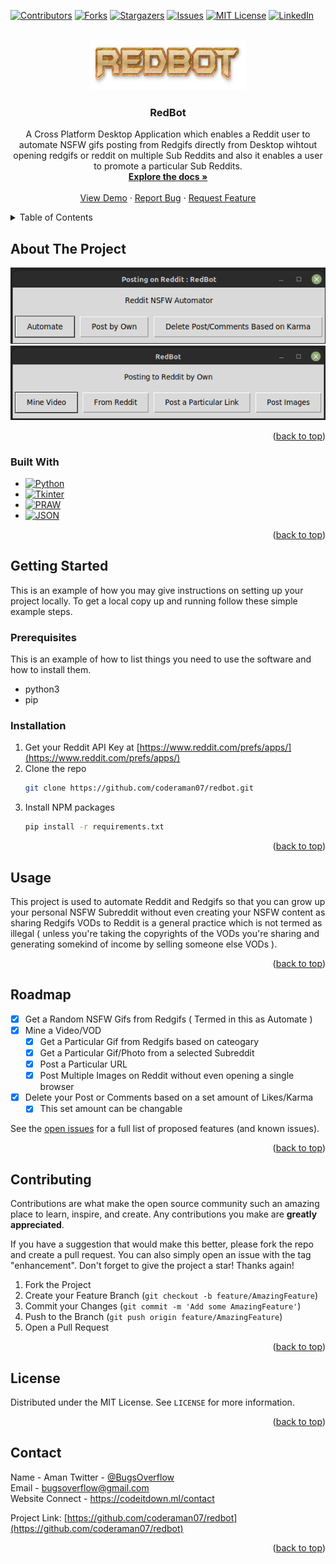 <a name="readme-top"></a>

<!-- PROJECT SHIELDS -->
[![Contributors][contributors-shield]][contributors-url]
[![Forks][forks-shield]][forks-url]
[![Stargazers][stars-shield]][stars-url]
[![Issues][issues-shield]][issues-url]
[![MIT License][license-shield]][license-url]
[![LinkedIn][linkedin-shield]][linkedin-url]


<!-- PROJECT LOGO -->
<br />
<div align="center">
  <a href="https://github.com/coderaman07/redbot">
    <img src="assets/logo.png" alt="Logo" width="250" height="80">
  </a>

<h3 align="center">RedBot</h3>

  <p align="center">
    A Cross Platform Desktop Application which enables a Reddit user to automate NSFW gifs posting from Redgifs directly from Desktop wihtout opening redgifs or reddit on multiple Sub Reddits and also it enables a user to promote a particular Sub Reddits.
    <br />
    <a href="https://github.com/coderaman07/redbot"><strong>Explore the docs »</strong></a>
    <br />
    <br />
    <a href="https://github.com/coderaman07/redbot">View Demo</a>
    ·
    <a href="https://github.com/coderaman07/redbot/issues">Report Bug</a>
    ·
    <a href="https://github.com/coderaman07/redbot/issues">Request Feature</a>
  </p>
</div>



<!-- TABLE OF CONTENTS -->
<details>
  <summary>Table of Contents</summary>
  <ol>
    <li>
      <a href="#about-the-project">About The Project</a>
      <ul>
        <li><a href="#built-with">Built With</a></li>
      </ul>
    </li>
    <li>
      <a href="#getting-started">Getting Started</a>
      <ul>
        <li><a href="#prerequisites">Prerequisites</a></li>
        <li><a href="#installation">Installation</a></li>
      </ul>
    </li>
    <li><a href="#usage">Usage</a></li>
    <li><a href="#roadmap">Roadmap</a></li>
    <li><a href="#contributing">Contributing</a></li>
    <li><a href="#license">License</a></li>
    <li><a href="#contact">Contact</a></li>
    <li><a href="#acknowledgments">Acknowledgments</a></li>
  </ol>
</details>



<!-- ABOUT THE PROJECT -->
## About The Project

[![Product Name Screen Shot][product-screenshot]](https://github.com/coderaman07/redbot)
[![Product Name Screen Shot][product-screenshot2]](https://github.com/coderaman07/redbot)

<p align="right">(<a href="#readme-top">back to top</a>)</p>



### Built With

* [![Python][Python]][Python-url]
* [![Tkinter][Tkinter]][Tkinter-url]
* [![PRAW][PRAW]][PRAW-url]
* [![JSON][JSON]][JSON-url]

<p align="right">(<a href="#readme-top">back to top</a>)</p>



<!-- GETTING STARTED -->
## Getting Started

This is an example of how you may give instructions on setting up your project locally.
To get a local copy up and running follow these simple example steps.

### Prerequisites

This is an example of how to list things you need to use the software and how to install them.
* python3
* pip

### Installation

1. Get your Reddit API Key at [https://www.reddit.com/prefs/apps/](https://www.reddit.com/prefs/apps/)
2. Clone the repo
   ```sh
   git clone https://github.com/coderaman07/redbot.git
   ```
3. Install NPM packages
   ```sh
   pip install -r requirements.txt
   ```
<p align="right">(<a href="#readme-top">back to top</a>)</p>



<!-- USAGE EXAMPLES -->
## Usage

This project is used to automate Reddit and Redgifs so that you can grow up your personal NSFW Subreddit without even creating your NSFW content as sharing Redgifs VODs to Reddit is a general practice which is not termed as illegal ( unless you're taking the copyrights of the VODs you're sharing and generating somekind of income by selling someone else VODs ).

<!-- _For more examples, please refer to the [Documentation](https://example.com)_ -->

<p align="right">(<a href="#readme-top">back to top</a>)</p>



<!-- ROADMAP -->
## Roadmap

- [x] Get a Random NSFW Gifs from Redgifs ( Termed in this as Automate )
- [x] Mine a Video/VOD
  - [x] Get a Particular Gif from Redgifs based on cateogary
  - [x] Get a Particular Gif/Photo from a selected Subreddit
  - [x] Post a Particular URL
  - [x] Post Multiple Images on Reddit without even opening a single browser
- [x] Delete your Post or Comments based on a set amount of Likes/Karma
    - [x] This set amount can be changable

See the [open issues](https://github.com/coderaman07/redbot/issues) for a full list of proposed features (and known issues).

<p align="right">(<a href="#readme-top">back to top</a>)</p>



<!-- CONTRIBUTING -->
## Contributing

Contributions are what make the open source community such an amazing place to learn, inspire, and create. Any contributions you make are **greatly appreciated**.

If you have a suggestion that would make this better, please fork the repo and create a pull request. You can also simply open an issue with the tag "enhancement".
Don't forget to give the project a star! Thanks again!

1. Fork the Project
2. Create your Feature Branch (`git checkout -b feature/AmazingFeature`)
3. Commit your Changes (`git commit -m 'Add some AmazingFeature'`)
4. Push to the Branch (`git push origin feature/AmazingFeature`)
5. Open a Pull Request

<p align="right">(<a href="#readme-top">back to top</a>)</p>



<!-- LICENSE -->
## License

Distributed under the MIT License. See `LICENSE` for more information.

<p align="right">(<a href="#readme-top">back to top</a>)</p>



<!-- CONTACT -->
## Contact

Name - Aman
Twitter - [@BugsOverflow](https://twitter.com/BugsOverflow)  
Email - bugsoverflow@gmail.com  
Website Connect - https://codeitdown.ml/contact

Project Link: [https://github.com/coderaman07/redbot](https://github.com/coderaman07/redbot)

<p align="right">(<a href="#readme-top">back to top</a>)</p>


<!-- MARKDOWN LINKS & IMAGES -->
<!-- https://www.markdownguide.org/basic-syntax/#reference-style-links -->
[contributors-shield]: https://img.shields.io/github/contributors/coderaman07/redbot.svg?style=for-the-badge
[contributors-url]: https://github.com/coderaman07/redbot/graphs/contributors
[forks-shield]: https://img.shields.io/github/forks/coderaman07/redbot.svg?style=for-the-badge
[forks-url]: https://github.com/coderaman07/redbot/network/members
[stars-shield]: https://img.shields.io/github/stars/coderaman07/redbot.svg?style=for-the-badge
[stars-url]: https://github.com/coderaman07/redbot/stargazers
[issues-shield]: https://img.shields.io/github/issues/coderaman07/redbot.svg?style=for-the-badge
[issues-url]: https://github.com/coderaman07/redbot/issues
[license-shield]: https://img.shields.io/github/license/coderaman07/redbot.svg?style=for-the-badge
[license-url]: https://github.com/coderaman07/redbot/blob/master/LICENSE
[linkedin-shield]: https://img.shields.io/badge/-LinkedIn-black.svg?style=for-the-badge&logo=linkedin&colorB=555
[linkedin-url]: https://linkedin.com/in/coderaman07


[product-screenshot]: assets/screen.png
[product-screenshot2]: assets/screen1.png


[Python]: https://img.shields.io/badge/python-000000?style=for-the-badge&logo=python&logoColor=white
[Python-url]: https://python.org/
[Tkinter]: https://img.shields.io/badge/Tkinter-20232A?style=for-the-badge&logo=tkinter&logoColor=61DAFB
[Tkinter-url]: https://docs.python.org/3/library/tkinter.html
[PRAW]: https://img.shields.io/badge/PRAW-35495E?style=for-the-badge&logo=praw&logoColor=4FC08D
[PRAW-url]: https://praw.readthedocs.io/en/stable/
[JSON]: https://img.shields.io/badge/JSON-DD0031?style=for-the-badge&logo=json&logoColor=white
[JSON-url]: https://www.w3schools.com/js/js_json_intro.asp